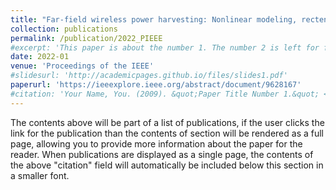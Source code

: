 ```yaml
---
title: "Far-field wireless power harvesting: Nonlinear modeling, rectenna design, and emerging applications"
collection: publications
permalink: /publication/2022_PIEEE
#excerpt: 'This paper is about the number 1. The number 2 is left for future work.'
date: 2022-01
venue: 'Proceedings of the IEEE'
#slidesurl: 'http://academicpages.github.io/files/slides1.pdf'
paperurl: 'https://ieeexplore.ieee.org/abstract/document/9628167'
#citation: 'Your Name, You. (2009). &quot;Paper Title Number 1.&quot; <i>Journal 1</i>. 1(1).'
---
```


The contents above will be part of a list of publications, if the user clicks the link for the publication than the contents of section will be rendered as a full page, allowing you to provide more information about the paper for the reader. When publications are displayed as a single page, the contents of the above "citation" field will automatically be included below this section in a smaller font.
